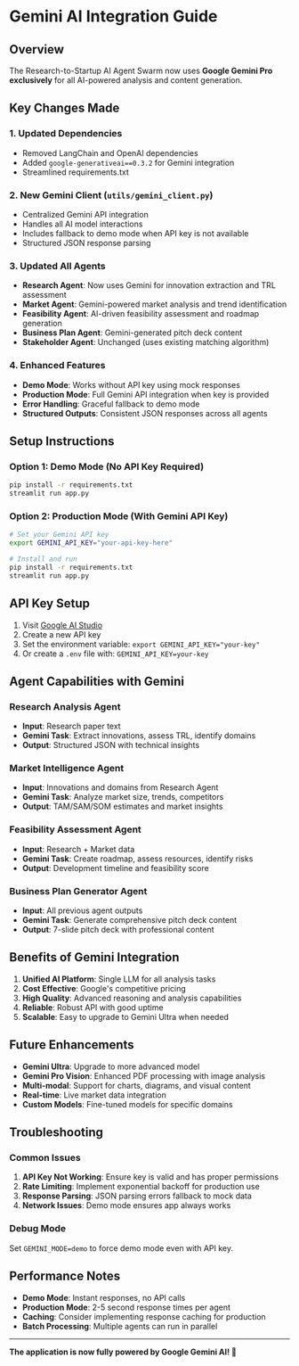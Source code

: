 # Gemini AI Integration Guide

## Overview

The Research-to-Startup AI Agent Swarm now uses **Google Gemini Pro exclusively** for all AI-powered analysis and content generation.

## Key Changes Made

### 1. Updated Dependencies

- Removed LangChain and OpenAI dependencies
- Added `google-generativeai==0.3.2` for Gemini integration
- Streamlined requirements.txt

### 2. New Gemini Client (`utils/gemini_client.py`)

- Centralized Gemini API integration
- Handles all AI model interactions
- Includes fallback to demo mode when API key is not available
- Structured JSON response parsing

### 3. Updated All Agents

- **Research Agent**: Now uses Gemini for innovation extraction and TRL assessment
- **Market Agent**: Gemini-powered market analysis and trend identification
- **Feasibility Agent**: AI-driven feasibility assessment and roadmap generation
- **Business Plan Agent**: Gemini-generated pitch deck content
- **Stakeholder Agent**: Unchanged (uses existing matching algorithm)

### 4. Enhanced Features

- **Demo Mode**: Works without API key using mock responses
- **Production Mode**: Full Gemini API integration when key is provided
- **Error Handling**: Graceful fallback to demo mode
- **Structured Outputs**: Consistent JSON responses across all agents

## Setup Instructions

### Option 1: Demo Mode (No API Key Required)

```bash
pip install -r requirements.txt
streamlit run app.py
```

### Option 2: Production Mode (With Gemini API Key)

```bash
# Set your Gemini API key
export GEMINI_API_KEY="your-api-key-here"

# Install and run
pip install -r requirements.txt
streamlit run app.py
```

## API Key Setup

1. Visit [Google AI Studio](https://makersuite.google.com/app/apikey)
2. Create a new API key
3. Set the environment variable: `export GEMINI_API_KEY="your-key"`
4. Or create a `.env` file with: `GEMINI_API_KEY=your-key`

## Agent Capabilities with Gemini

### Research Analysis Agent

- **Input**: Research paper text
- **Gemini Task**: Extract innovations, assess TRL, identify domains
- **Output**: Structured JSON with technical insights

### Market Intelligence Agent

- **Input**: Innovations and domains from Research Agent
- **Gemini Task**: Analyze market size, trends, competitors
- **Output**: TAM/SAM/SOM estimates and market insights

### Feasibility Assessment Agent

- **Input**: Research + Market data
- **Gemini Task**: Create roadmap, assess resources, identify risks
- **Output**: Development timeline and feasibility score

### Business Plan Generator Agent

- **Input**: All previous agent outputs
- **Gemini Task**: Generate comprehensive pitch deck content
- **Output**: 7-slide pitch deck with professional content

## Benefits of Gemini Integration

1. **Unified AI Platform**: Single LLM for all analysis tasks
2. **Cost Effective**: Google's competitive pricing
3. **High Quality**: Advanced reasoning and analysis capabilities
4. **Reliable**: Robust API with good uptime
5. **Scalable**: Easy to upgrade to Gemini Ultra when needed

## Future Enhancements

- **Gemini Ultra**: Upgrade to more advanced model
- **Gemini Pro Vision**: Enhanced PDF processing with image analysis
- **Multi-modal**: Support for charts, diagrams, and visual content
- **Real-time**: Live market data integration
- **Custom Models**: Fine-tuned models for specific domains

## Troubleshooting

### Common Issues

1. **API Key Not Working**: Ensure key is valid and has proper permissions
2. **Rate Limiting**: Implement exponential backoff for production use
3. **Response Parsing**: JSON parsing errors fallback to mock data
4. **Network Issues**: Demo mode ensures app always works

### Debug Mode

Set `GEMINI_MODE=demo` to force demo mode even with API key.

## Performance Notes

- **Demo Mode**: Instant responses, no API calls
- **Production Mode**: 2-5 second response times per agent
- **Caching**: Consider implementing response caching for production
- **Batch Processing**: Multiple agents can run in parallel

---

**The application is now fully powered by Google Gemini AI! 🚀**
